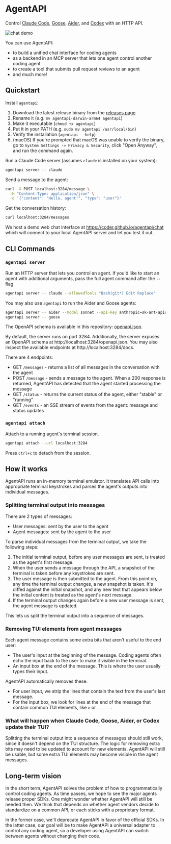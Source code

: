 # AgentAPI

Control [Claude Code](https://github.com/anthropics/claude-code), [Goose](https://github.com/block/goose), [Aider](https://github.com/Aider-AI/aider), and [Codex](https://github.com/openai/codex) with an HTTP API.

![chat demo](https://github.com/user-attachments/assets/11685cf3-324b-4e72-b8e9-5bb8ceede785)

You can use AgentAPI:

- to build a unified chat interface for coding agents
- as a backend in an MCP server that lets one agent control another coding agent
- to create a tool that submits pull request reviews to an agent
- and much more!

## Quickstart

Install `agentapi`:

1. Download the latest release binary from the [releases page](https://github.com/coder/agentapi/releases)
2. Rename it (e.g. `mv agentapi-darwin-arm64 agentapi`)
3. Make it executable (`chmod +x agentapi`)
4. Put it in your PATH (e.g. `sudo mv agentapi /usr/local/bin`)
5. Verify the installation (`agentapi --help`)
6. (macOS) If you're prompted that macOS was unable to verify the binary, go to `System Settings -> Privacy & Security`, click "Open Anyway", and run the command again.

Run a Claude Code server (assumes `claude` is installed on your system):

```bash
agentapi server -- claude
```

Send a message to the agent:

```bash
curl -X POST localhost:3284/message \
  -H "Content-Type: application/json" \
  -d '{"content": "Hello, agent!", "type": "user"}'
```

Get the conversation history:

```bash
curl localhost:3284/messages
```

We host a demo web chat interface at https://coder.github.io/agentapi/chat which will connect to your local AgentAPI server and let you test it out.

## CLI Commands

### `agentapi server`

Run an HTTP server that lets you control an agent. If you'd like to start an agent with additional arguments, pass the full agent command after the `--` flag.

```bash
agentapi server -- claude --allowedTools "Bash(git*) Edit Replace"
```

You may also use `agentapi` to run the Aider and Goose agents:

```bash
agentapi server -- aider --model sonnet --api-key anthropic=sk-ant-apio3-XXX
agentapi server -- goose
```

The OpenAPI schema is available in this repository: [openapi.json](openapi.json).

By default, the server runs on port 3284. Additionally, the server exposes an OpenAPI schema at http://localhost:3284/openapi.json. You may also inspect the available endpoints at http://localhost:3284/docs.

There are 4 endpoints:

- GET `/messages` - returns a list of all messages in the conversation with the agent
- POST `/message` - sends a message to the agent. When a 200 response is returned, AgentAPI has detected that the agent started processing the message
- GET `/status` - returns the current status of the agent, either "stable" or "running"
- GET `/events` - an SSE stream of events from the agent: message and status updates

### `agentapi attach`

Attach to a running agent's terminal session.

```bash
agentapi attach --url localhost:3284
```

Press `ctrl+c` to detach from the session.

## How it works

AgentAPI runs an in-memory terminal emulator. It translates API calls into appropriate terminal keystrokes and parses the agent's outputs into individual messages.

### Splitting terminal output into messages

There are 2 types of messages:

- User messages: sent by the user to the agent
- Agent messages: sent by the agent to the user

To parse individual messages from the terminal output, we take the following steps:

1. The initial terminal output, before any user messages are sent, is treated as the agent's first message.
2. When the user sends a message through the API, a snapshot of the terminal is taken before any keystrokes are sent.
3. The user message is then submitted to the agent. From this point on, any time the terminal output changes, a new snapshot is taken. It's diffed against the initial snapshot, and any new text that appears below the initial content is treated as the agent's next message.
4. If the terminal output changes again before a new user message is sent, the agent message is updated.

This lets us split the terminal output into a sequence of messages.

### Removing TUI elements from agent messages

Each agent message contains some extra bits that aren't useful to the end user:

- The user's input at the beginning of the message. Coding agents often echo the input back to the user to make it visible in the terminal.
- An input box at the end of the message. This is where the user usually types their input.

AgentAPI automatically removes these.

- For user input, we strip the lines that contain the text from the user's last message.
- For the input box, we look for lines at the end of the message that contain common TUI elements, like `>` or `------`.

### What will happen when Claude Code, Goose, Aider, or Codex update their TUI?

Splitting the terminal output into a sequence of messages should still work, since it doesn't depend on the TUI structure. The logic for removing extra bits may need to be updated to account for new elements. AgentAPI will still be usable, but some extra TUI elements may become visible in the agent messages.

## Long-term vision

In the short term, AgentAPI solves the problem of how to programmatically control coding agents. As time passes, we hope to see the major agents release proper SDKs. One might wonder whether AgentAPI will still be needed then. We think that depends on whether agent vendors decide to standardize on a common API, or each sticks with a proprietary format.

In the former case, we'll deprecate AgentAPI in favor of the official SDKs. In the latter case, our goal will be to make AgentAPI a universal adapter to control any coding agent, so a developer using AgentAPI can switch between agents without changing their code.
